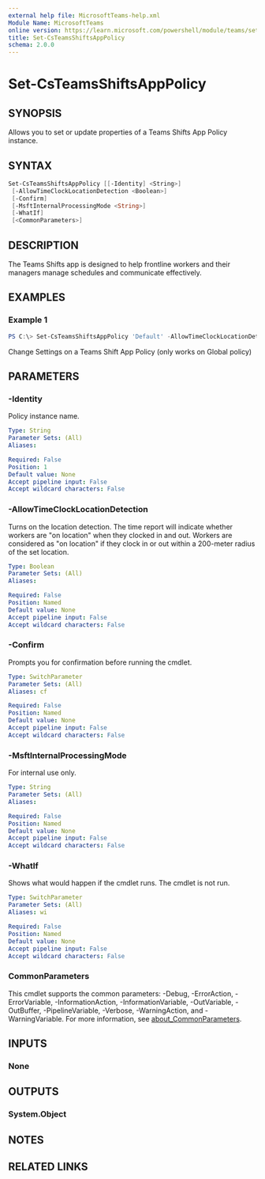 ```yaml
---
external help file: MicrosoftTeams-help.xml
Module Name: MicrosoftTeams
online version: https://learn.microsoft.com/powershell/module/teams/set-csteamsshiftsapppolicy
title: Set-CsTeamsShiftsAppPolicy
schema: 2.0.0
---
```


# Set-CsTeamsShiftsAppPolicy

## SYNOPSIS

Allows you to set or update properties of a Teams Shifts App Policy instance.

## SYNTAX

```powershell
Set-CsTeamsShiftsAppPolicy [[-Identity] <String>]
 [-AllowTimeClockLocationDetection <Boolean>]
 [-Confirm]
 [-MsftInternalProcessingMode <String>]
 [-WhatIf]
 [<CommonParameters>]
```

## DESCRIPTION

The Teams Shifts app is designed to help frontline workers and their managers manage schedules and communicate effectively.

## EXAMPLES

### Example 1

```powershell
PS C:\> Set-CsTeamsShiftsAppPolicy 'Default' -AllowTimeClockLocationDetection $False
```

Change Settings on a Teams Shift App Policy (only works on Global policy)

## PARAMETERS

### -Identity

Policy instance name.

```yaml
Type: String
Parameter Sets: (All)
Aliases:

Required: False
Position: 1
Default value: None
Accept pipeline input: False
Accept wildcard characters: False
```

### -AllowTimeClockLocationDetection

Turns on the location detection. The time report will indicate whether workers are "on location" when they clocked in and out. Workers are considered as "on location" if they clock in or out within a 200-meter radius of the set location.

```yaml
Type: Boolean
Parameter Sets: (All)
Aliases:

Required: False
Position: Named
Default value: None
Accept pipeline input: False
Accept wildcard characters: False
```

### -Confirm

Prompts you for confirmation before running the cmdlet.

```yaml
Type: SwitchParameter
Parameter Sets: (All)
Aliases: cf

Required: False
Position: Named
Default value: None
Accept pipeline input: False
Accept wildcard characters: False
```

### -MsftInternalProcessingMode

For internal use only.

```yaml
Type: String
Parameter Sets: (All)
Aliases:

Required: False
Position: Named
Default value: None
Accept pipeline input: False
Accept wildcard characters: False
```

### -WhatIf

Shows what would happen if the cmdlet runs.
The cmdlet is not run.

```yaml
Type: SwitchParameter
Parameter Sets: (All)
Aliases: wi

Required: False
Position: Named
Default value: None
Accept pipeline input: False
Accept wildcard characters: False
```

### CommonParameters

This cmdlet supports the common parameters: -Debug, -ErrorAction, -ErrorVariable, -InformationAction, -InformationVariable, -OutVariable, -OutBuffer, -PipelineVariable, -Verbose, -WarningAction, and -WarningVariable. For more information, see [about_CommonParameters](http://go.microsoft.com/fwlink/?LinkID=113216).

## INPUTS

### None

## OUTPUTS

### System.Object

## NOTES

## RELATED LINKS
